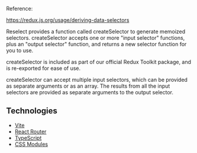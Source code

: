 Reference:

https://redux.js.org/usage/deriving-data-selectors

Reselect provides a function called createSelector to generate memoized selectors. createSelector accepts one or more "input selector" functions, plus an "output selector" function, and returns a new selector function for you to use.

createSelector is included as part of our official Redux Toolkit package, and is re-exported for ease of use.

createSelector can accept multiple input selectors, which can be provided as separate arguments or as an array. The results from all the input selectors are provided as separate arguments to the output selector.

## Technologies

- [Vite](https://vitejs.dev/)
- [React Router](https://reactrouter.com/)
- [TypeScript](https://www.typescriptlang.org/)
- [CSS Modules](https://github.com/css-modules/css-modules)
